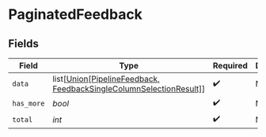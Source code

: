 # PaginatedFeedback


## Fields

| Field                                                                                                              | Type                                                                                                               | Required                                                                                                           | Description                                                                                                        |
| ------------------------------------------------------------------------------------------------------------------ | ------------------------------------------------------------------------------------------------------------------ | ------------------------------------------------------------------------------------------------------------------ | ------------------------------------------------------------------------------------------------------------------ |
| `data`                                                                                                             | list[[Union[PipelineFeedback, FeedbackSingleColumnSelectionResult]](../../models/shared/paginatedfeedbackdata.md)] | :heavy_check_mark:                                                                                                 | N/A                                                                                                                |
| `has_more`                                                                                                         | *bool*                                                                                                             | :heavy_check_mark:                                                                                                 | N/A                                                                                                                |
| `total`                                                                                                            | *int*                                                                                                              | :heavy_check_mark:                                                                                                 | N/A                                                                                                                |